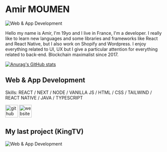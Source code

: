 # Amir MOUMEN


![Web & App Development](https://apis.mail.yahoo.com/ws/v3/mailboxes/@.id==VjN-9MQw5nyF9mBKEb2mDs_sUBhGDv5LdcS758R9PHm-WqF2aQzHjB334KzRSXhBxcguvJ_josKc0NTe5reqVcg1QQ/messages/@.id==AG60k9AhtqsaYhakkAE0mLXjY9U/content/parts/@.id==2/thumbnail?appid=YMailNorrin&downloadWhenThumbnailFails=true&pid=2)


Hello my name is Amir, I'm 19yo and I live in France, I'm a developer. I really like to learn new languages and some libraries and frameworks like React and React Native, but I also work on Shopify and Wordpress. I enjoy everything related to UI, UX but I give a particular attention for everything related to back-end.
Blockchain maximalist since 2017.


[![Anurag's GitHub stats](https://github-readme-stats.vercel.app/api?username=Zayox)](https://github.com/anuraghazra/github-readme-stats)


## Web & App Development


Skills: REACT / NEXT / NODE / VANILLA JS / HTML / CSS / TAILWIND / REACT NATIVE / JAVA / TYPESCRIPT


[<img src='https://cdn.jsdelivr.net/npm/simple-icons@3.0.1/icons/github.svg' alt='github' height='40'>](https://github.com/zayox)  [<img src='https://cdn.jsdelivr.net/npm/simple-icons@3.0.1/icons/icloud.svg' alt='website' height='40'>](zayox.github.io)  


## My last project (KingTV)

![Web & App Development](https://www.linkpicture.com/q/Amir-banner_1.jpg)











